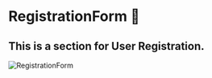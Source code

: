 # RegistrationForm 📝
## This is a section for User Registration.
![RegistrationForm](https://user-images.githubusercontent.com/109999898/213957501-b7da2a55-1d9b-4704-9321-a0c6b2d9e913.gif)
